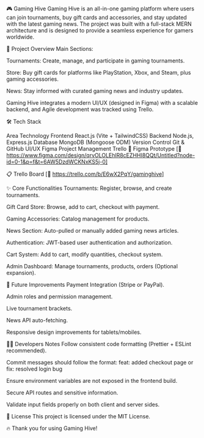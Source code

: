🎮 Gaming Hive
Gaming Hive is an all-in-one gaming platform where users can join tournaments, buy gift cards and accessories, and stay updated with the latest gaming news.
The project was built with a full-stack MERN architecture and is designed to provide a seamless experience for gamers worldwide.

🚀 Project Overview
Main Sections:

Tournaments: Create, manage, and participate in gaming tournaments.

Store: Buy gift cards for platforms like PlayStation, Xbox, and Steam, plus gaming accessories.

News: Stay informed with curated gaming news and industry updates.

Gaming Hive integrates a modern UI/UX (designed in Figma) with a scalable backend, and Agile development was tracked using Trello.

🛠️ Tech Stack

Area	                        Technology
Frontend	                    React.js (Vite + TailwindCSS)
Backend	                        Node.js, Express.js
Database	                    MongoDB (Mongoose ODM)
Version Control	                Git & GitHub
UI/UX	                        Figma
Project Management	            Trello
📌 Figma Prototype
[🔗 https://www.figma.com/design/qrvOLOLEhlR8cEZHHI8QQt/Untitled?node-id=0-1&p=f&t=6AW5DzdWCKNxKS5j-0]

📋 Trello Board
[🔗 https://trello.com/b/E6wX2PqY/gaminghive]

✨ Core Functionalities
Tournaments: Register, browse, and create tournaments.

Gift Card Store: Browse, add to cart, checkout with payment.

Gaming Accessories: Catalog management for products.

News Section: Auto-pulled or manually added gaming news articles.

Authentication: JWT-based user authentication and authorization.

Cart System: Add to cart, modify quantities, checkout system.

Admin Dashboard: Manage tournaments, products, orders (Optional expansion).

🧪 Future Improvements
Payment Integration (Stripe or PayPal).

Admin roles and permission management.

Live tournament brackets.

News API auto-fetching.

Responsive design improvements for tablets/mobiles.

👨‍💻 Developers Notes
Follow consistent code formatting (Prettier + ESLint recommended).

Commit messages should follow the format:
feat: added checkout page or fix: resolved login bug

Ensure environment variables are not exposed in the frontend build.

Secure API routes and sensitive information.

Validate input fields properly on both client and server sides.

📜 License
This project is licensed under the MIT License.

🔥 Thank you for using Gaming Hive!
